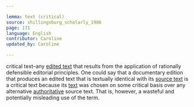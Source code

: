 ```yaml
---

lemma: text (critical)
source: shillingsburg_scholarly_1986
page: 171
language: English
contributor: Caroline
updated_by: Caroline

---
```


critical text–any [edited text](textEdited) that results from the application of rationally defensible editorial principles. One could say that a documentary edition that produces an edited text that is textually identical with its [source text](textSource.html) is a critical text because its [text](text.html) was chosen on some critical basis over any alternative [authoritative](authoratative.html) source text. That is, however, a wasteful and potentially misleading use of the term.
